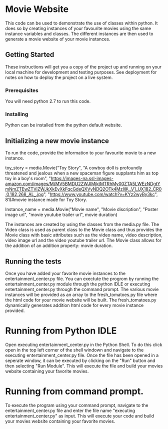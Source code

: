 # Movie Website

This code can be used to demonstrate the use of classes within python. 
It does so by creating instances of your favourite movies using the same instance variables and classes. The different instances are then used to generate a movie website of your movie instances.

## Getting Started

These instructions will get you a copy of the project up and running on your local machine for development and testing purposes. See deployment for notes on how to deploy the project on a live system.

### Prerequisites

You will need python 2.7 to run this code.


### Installing

Python can be installed from the python default website. 


## Initializing a new movie instance

To run the code, provide the information to your favourite movie to a new instance.


toy_story = media.Movie("Toy Story",
                        "A cowboy doll is profoundly threatened and jealous when a new spaceman figure supplants him as top toy in a boy's room",
                        "https://images-na.ssl-images-amazon.com/images/M/MV5BMDU2ZWJlMjktMTRhMy00ZTA5LWEzNDgtYmNmZTEwZTViZWJkXkEyXkFqcGdeQXVyNDQ2OTk4MzI@._V1_UX182_CR0,0,182,268_AL_.jpg",
                        "https://www.youtube.com/watch?v=KYz2wyBy3kc",
                        81)#movie instance made for Toy Story.

 Instance_name = media.Movie("Movie name", 
 							"Movie discription", 
 							"Poster image url", 
 							"movie youtube trailer url", 
 							movie duration)

The instances are created by using the classes from the media.py file. The Video class is used as parent class to the Movie class and thus provides the Movie class with basic attributes such as the video name, video description, video image url and the video youtube trailer url. The Movie class allows for the addition of an addition property: movie duration.  
 
## Running the tests

Once you have added your favorite movie instances to the entertainment_center.py file. You can exectute the progrom by running the entertainment_center.py module through the python IDLE or executing entertainment_center.py through the command prompt. The various movie instances will be provided as an array to the fresh_tomatoes.py file where the html code for your movie website will be built. The fresh_tomatoes.py dynamically generates addition html code for every movie instance provided. 

# Running from Python IDLE

Open executing entertainment_center.py in the Python Shell. To do this click open in the top left corner of the shell windown and navigate to the executing entertainment_center.py file. Once the file has been opened in a seperate window, it can be executed by clicking on the "Run" button and then selecting "Run Module". This will execute the file and build your movies website containing your favorite movies. 

# Running from command prompt. 

To execute the program using your command prompt, navigate to the entertainment_center.py file and enter the file name "executing entertainment_center.py" as input. This will execute your code and  build your movies website containing your favorite movies. 